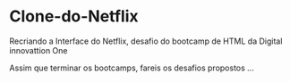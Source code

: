 # Clone-do-Netflix
Recriando a Interface do Netflix, desafio do bootcamp de HTML da Digital innovattion One

Assim que terminar os bootcamps, fareis os desafios propostos ...
